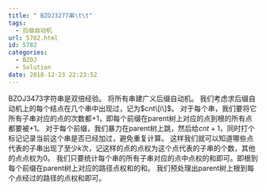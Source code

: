 ```yaml
---
title: " BZOJ3277串\t\t"
tags:
  - 后缀自动机
url: 5782.html
id: 5782
categories:
  - BZOJ
  - Solution
date: 2018-12-23 22:23:52
---
```


BZOJ3473字符串是双倍经验。 将所有串建广义后缀自动机。 我们考虑求后缀自动机上的每个结点在几个串中出现过，记为$cnt\[i\]$。 对于每个串，我们要将它所有子串对应的点的次数都$+1$，即每个前缀在parent树上对应的点到根的所有点都要被$+1$。 对于每个前缀，我们暴力在parent树上跳，然后给$cnt+1$，同时打个标记记录当前这个串是否已经加过，避免重复计算。 这样我们就可以知道哪些点代表的子串出现了至少$k​$次，记这样的点的点权为这个点代表的子串的个数，其他的点点权为$0​$。 我们只要统计每个串的所有子串对应的点中点权的和即可。即根到每个前缀在parent树上对应的路径点权和的和。 我们预处理出parent树上根到每个点经过的路径的点权和即可。